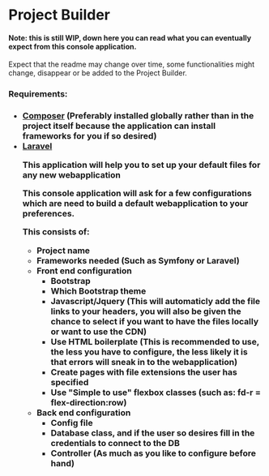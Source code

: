 <h1>Project Builder</h1>

<h4>Note: this is still WIP, down here you can read what you can eventually expect from this console application.</h4>

<p>Expect that the readme may change over time, some functionalities might change, disappear or be added to the Project Builder.</p>

<h3>Requirements:<h3>
<ul>
<li> <a href="https://getcomposer.org/download/">Composer</a> (Preferably installed globally rather than in the project itself because the application can install frameworks for you if so desired)</li>
<li> <a href="https://laravel.com/docs/5.7/installation">Laravel</a>

<p>This application will help you to set up your default files for any new webapplication</p>

<p>This console application will ask for a few configurations which are need to build a default webapplication to your preferences.</p>
<p>This consists of:</p>
<ul>
<li>Project name</li>
<li>Frameworks needed (Such as Symfony or Laravel)</li>
<li>Front end configuration
    <ul>
    <li>Bootstrap</li>
    <li>Which Bootstrap theme</li>
    <li>Javascript/Jquery (This will automaticly add the file links to your headers, you will also be given the chance to select if you want to have the files locally or want to use the CDN)</li>
    <li>Use HTML boilerplate (This is recommended to use, the less you have to configure, the less likely it is that errors will sneak in to the webapplication)</li>
    <li>Create pages with file extensions the user has specified</li>
    <li>Use "Simple to use" flexbox classes (such as: fd-r = flex-direction:row)</li>
    </ul>
</li>
<li>Back end configuration
    <ul>
    <li>Config file</li>
    <li>Database class, and if the user so desires fill in the credentials to connect to the DB</li>
    <li>Controller (As much as you like to configure before hand)</li>
    </ul>
</li>
</ul>